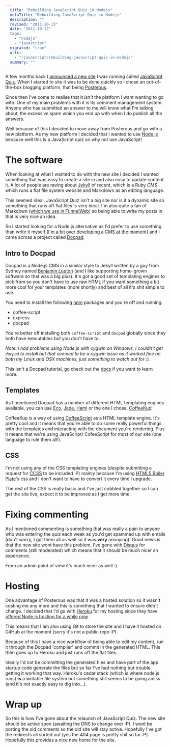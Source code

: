 ```yaml
---
  title: "Rebuilding JavaScript Quiz in Nodejs"
  metaTitle: "Rebuilding JavaScript Quiz in Nodejs"
  description: ""
  revised: "2011-10-13"
  date: "2011-10-12"
  tags: 
    - "nodejs"
    - "javascript"
  migrated: "true"
  urls: 
    - "/javascript/rebuilding-javascript-quiz-in-nodejs"
  summary: ""
---
```

A few months back I [announced a new site][1] I was running called [JavaScript Quiz][2]. When I started to site it was to be done quickly so I chose an out-of-the-box blogging platform, that being [Posterous][3].

Since then I've come to realise that it *isn't* the platform I want wanting to go with. One of my main problems with it is its comment management system. Anyone who has submitted an answer to me will know what I'm talking about, the excessive spam which you end up with when I do publish all the answers.

Well because of this I decided to move away from Posterous and go with a new platform. As my new platform I decided that I wanted to use [Node.js][4] because well this is a JavaScript quiz so why not use JavaScript!

# The software

When looking at what I wanted to do with the new site I decided I wanted something that was easy to create a site in and also easy to update content it. A lot of people are raving about [Jekyll][5] of recent, which is a Ruby *CMS* which runs a flat file system website and Markdown as an editing language.

This seemed ideal, JavaScript Quiz isn't a big site nor is it a dynamic site so something that runs off flat files is very ideal. I'm also quite a fan of Markdown ([which we use in FunnelWeb][6]) so being able to write my posts in that is very nice an idea.

So I started looking for a Node.js alternative as I'd prefer to use something than write it myself ([I'm a bit over developing a CMS at the moment][7]) and I came across a project called [Docpad][8].

## Intro to Docpad

Docpad is a Node.js CMS in a similar style to Jekyll written by a guy from Sydney named [Benjamin Lupton][9] (and I like supporting home-grown software so that was a big plus). It's got a good set of templating engines to pick from so you don't have to use raw HTML if you want something a bit more cool for your templates (more shortly) and best of all it's shit simple to use.

You need to install the following [npm][10] packages and you're off and running:

* coffee-script
* express
* docpad

You're better off installing both `coffee-script` and `docpad` globally since they both have executables but you don't have to.

*Note: I had problems using Node.js with cygwin on Windows, I couldn't get `docpad` to install but that seemed to be a cygwin issue as it worked fine on both my Linux and OSX machines, just something to watch out for :).*

This isn't a Docpad tutorial, go check out the [docs][11] if you want to learn more.

## Templates

As I mentioned Docpad has a number of different HTML templating engines available, you can use [Eco][12], [Jade][13], [Haml][14] or the one I chose, [CoffeeKup][15]!

CoffeeKup is a way of using [CoffeeScript][16] as a HTML template engine. It's pretty cool and it means that you're able to do some really powerful things with the templates and interacting with the document you're rendering. Plus it means that we're using JavaScript/ CofeeScript for most of our site (one language to rule them all!).

## CSS

I'm not using any of the CSS templating engines (despite submitting a request for [CCSS][17] to be included :P) mainly because I'm using [HTML5 Boiler Plate][18]'s css and I don't want to have to convert it every time I upgrade.

The rest of the CSS is really basic and I've just cobbled together so I can get the site live, expect it to be improved as I get more time.

# Fixing commenting

As I mentioned commenting is something that was really a pain to anyone who was entering the quiz each week as you'd get spammed up with emails (don't worry, I got them all as well so it was **very** annoying). Good news is that the new site wont have this problem, I've gone with [Disqus][19] for comments (still moderated) which means that it should be much nicer an experience.

From an admin point of view it's much nicer as well :).

# Hosting

One advantage of Posterous was that it was a hosted solution so it wasn't costing me any more and this is something that I wanted to ensure didn't change. I decided that I'd go with [Heroku][20] for my hosting since they have [offered Node.js hosting for a while now][21].

This means that I am also using Git to store the site and I have it hosted on GitHub at the moment (sorry it's not a public repo :P).

Because of this I have a nice workflow of being able to edit my content, run it through the Docpad 'compiler' and commit in the generated HTML. This then goes up to Heroku and just runs off the flat files.

Ideally I'd not be committing the generated files and have part of the app startup code generate the files but so far I've had nothing but trouble getting it working that way. Heroku's cedar stack (which is where node.js runs) **is** a writable file system but something still seems to be going amiss (and it's not exactly easy to dig into...).

# Wrap up

So this is how I've gone about the relaunch of JavaScript Quiz. The new site should be active soon (awaiting the DNS to change over :P). I wont be porting the old comments so the old site will stay active. Hopefully I've got the redirects all sorted out (yes the 404 page is pretty shit so far :P). Hopefully this provides a nice new home for the site.


  [1]: https://www.aaron-powell.com/javascript/javascript-quiz
  [2]: http://javascriptquiz.com
  [3]: http://posterous.com/
  [4]: http://nodejs.org
  [5]: http://jekyllrb.com/
  [6]: http://funnelweblog.com/what-is-markdown
  [7]: https://www.aaron-powell.com/umbraco/so-long-and-thanks-for-all-the-fish
  [8]: https://github.com/balupton/docpad
  [9]: http://twitter.com/balupton
  [10]: http://npmjs.org
  [11]: https://github.com/balupton/docpad/wiki
  [12]: https://github.com/sstephenson/eco
  [13]: https://github.com/visionmedia/jade
  [14]: http://haml-lang.com/
  [15]: http://coffeekup.org/
  [16]: http://coffeescript.org
  [17]: https://github.com/aeosynth/ccss
  [18]: http://h5bp.com
  [19]: http://disqus.com
  [20]: http://heroku.com
  [21]: http://blog.heroku.com/archives/2011/6/22/the_new_heroku_2_node_js_new_http_routing_capabilities/